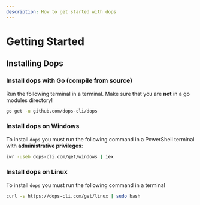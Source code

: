 ```yaml
---
description: How to get started with dops
---
```


# Getting Started

## Installing Dops

### Install dops with Go \(compile from source\)

Run the following terminal in a terminal. Make sure that you are **not** in a go modules directory!

```bash
go get -u github.com/dops-cli/dops
```

### Install dops on Windows

 To install `dops` you must run the following command in a PowerShell terminal with **administrative privileges**:

```bash
iwr -useb dops-cli.com/get/windows | iex
```

### Install dops on Linux

 To install `dops` you must run the following command in a terminal

```bash
curl -s https://dops-cli.com/get/linux | sudo bash
```



